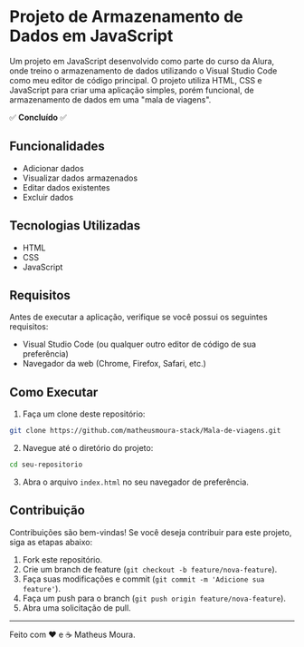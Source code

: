 # Projeto de Armazenamento de Dados em JavaScript


Um projeto em JavaScript desenvolvido como parte do curso da Alura, onde treino o armazenamento de dados utilizando o Visual Studio Code como meu editor de código principal. O projeto utiliza HTML, CSS e JavaScript para criar uma aplicação simples, porém funcional, de armazenamento de dados em uma "mala de viagens".

✅ **Concluído** ✅

## Funcionalidades

- Adicionar dados
- Visualizar dados armazenados
- Editar dados existentes
- Excluir dados

## Tecnologias Utilizadas

- HTML
- CSS
- JavaScript

## Requisitos

Antes de executar a aplicação, verifique se você possui os seguintes requisitos:

- Visual Studio Code (ou qualquer outro editor de código de sua preferência)
- Navegador da web (Chrome, Firefox, Safari, etc.)

## Como Executar

1. Faça um clone deste repositório:

```bash
git clone https://github.com/matheusmoura-stack/Mala-de-viagens.git
```

2. Navegue até o diretório do projeto:

```bash
cd seu-repositorio
```

3. Abra o arquivo `index.html` no seu navegador de preferência.

## Contribuição

Contribuições são bem-vindas! Se você deseja contribuir para este projeto, siga as etapas abaixo:

1. Fork este repositório.
2. Crie um branch de feature (`git checkout -b feature/nova-feature`).
3. Faça suas modificações e commit (`git commit -m 'Adicione sua feature'`).
4. Faça um push para o branch (`git push origin feature/nova-feature`).
5. Abra uma solicitação de pull.

---

Feito com ❤️ e ☕️ Matheus Moura.